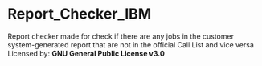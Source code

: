# Report_Checker_IBM
Report checker made for check if there are any jobs in the customer system-generated report that are not in the official Call List and vice versa<br/>
Licensed by: <b>GNU General Public License v3.0</b>
